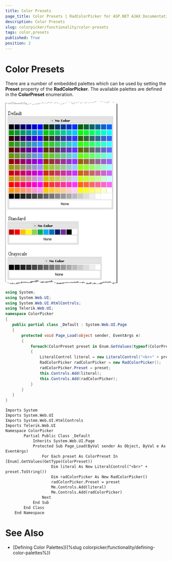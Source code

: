 ```yaml
---
title: Color Presets
page_title: Color Presets | RadColorPicker for ASP.NET AJAX Documentation
description: Color Presets
slug: colorpicker/functionality/color-presets
tags: color,presets
published: True
position: 2
---
```


# Color Presets




There are a number of embedded palettes which can be used by setting the **Preset** property of the **RadColorPicker**. The available palettes are defined in the **ColorPreset** enumeration.

![](images/radcolorpicker008.png)



````C#
using System;
using System.Web.UI;
using System.Web.UI.HtmlControls;
using Telerik.Web.UI;
namespace ColorPicker
{
   public partial class _Default : System.Web.UI.Page
   {
       protected void Page_Load(object sender, EventArgs e)
       {
           foreach(ColorPreset preset in Enum.GetValues(typeof(ColorPreset)))
           {
               LiteralControl literal = new LiteralControl("<br>" + preset.ToString());  
               RadColorPicker radColorPicker = new RadColorPicker();
               radColorPicker.Preset = preset;
               this.Controls.Add(literal);
               this.Controls.Add(radColorPicker);
           }
       }
   }
} 
````
````VB
Imports System
Imports System.Web.UI
Imports System.Web.UI.HtmlControls
Imports Telerik.Web.UI
Namespace ColorPicker
		Partial Public Class _Default
			Inherits System.Web.UI.Page
			Protected Sub Page_Load(ByVal sender As Object, ByVal e As EventArgs)
				For Each preset As ColorPreset In [Enum].GetValues(GetType(ColorPreset))
					Dim literal As New LiteralControl("<br>" + preset.ToString())
					Dim radColorPicker As New RadColorPicker()
					radColorPicker.Preset = preset
					Me.Controls.Add(literal)
					Me.Controls.Add(radColorPicker)
				Next
			End Sub
		End Class
	End Namespace
````


# See Also

 * [Defining Color Palettes]({%slug colorpicker/functionality/defining-color-palettes%})
